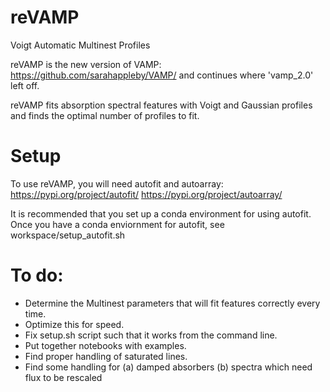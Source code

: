 # reVAMP
Voigt Automatic Multinest Profiles

reVAMP is the new version of VAMP:
https://github.com/sarahappleby/VAMP/
and continues where 'vamp_2.0' left off.

reVAMP fits absorption spectral features with Voigt and Gaussian profiles and finds the optimal number of profiles to fit.

# Setup

To use reVAMP, you will need autofit and autoarray:
https://pypi.org/project/autofit/
https://pypi.org/project/autoarray/

It is recommended that you set up a conda environment for using autofit. Once you have a conda enviornment for autofit, see workspace/setup_autofit.sh

# To do:

- Determine the Multinest parameters that will fit features correctly every time.
- Optimize this for speed.
- Fix setup.sh script such that it works from the command line.
- Put together notebooks with examples.
- Find proper handling of saturated lines.
- Find some handling for (a) damped absorbers (b) spectra which need flux to be rescaled

